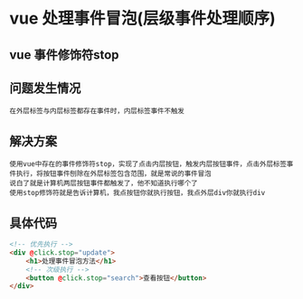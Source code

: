 # vue 处理事件冒泡(层级事件处理顺序)

## vue 事件修饰符stop

## 问题发生情况
    在外层标签与内层标签都存在事件时，内层标签事件不触发
## 解决方案
    使用vue中存在的事件修饰符stop，实现了点击内层按钮，触发内层按钮事件，点击外层标签事件执行，将按钮事件刨除在外层标签包含范围，就是常说的事件冒泡
    说白了就是计算机两层按钮事件都触发了，他不知道执行哪个了
    使用stop修饰符就是告诉计算机，我点按钮你就执行按钮，我点外层div你就执行div
## 具体代码

```html
<!-- 优先执行 -->
<div @click.stop="update"> 
    <h1>处理事件冒泡方法</h1>
    <!-- 次级执行 -->
    <button @click.stop="search">查看按钮</button>
</div>
```